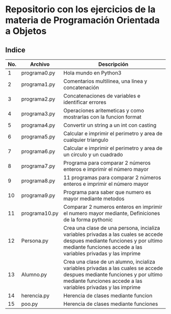 
# Repositorio con los ejercicios de la materia de Programación Orientada a Objetos

## Indice

|No.|Archivo|Descripción|
|--|--|--|
|1|programa0.py|Hola mundo en Python3|
|2|programa1.py|Comentarios multilinea, una linea y concatenación|
|3|programa2.py|Concatenaciones de variables e identificar errores|
|4|programa3.py|Operaciones aritemeticas y como mostrarlas con la funcion format|
|5|programa4.py|Convertir un string a un int con casting|
|6|programa5.py|Calcular e imprimir el perimetro y area de cualquier triangulo|
|7|programa6.py|Calcular e imprimir el perimetro y area de un circulo y un cuadrado|
|8|programa7.py|Programa para comparar 2 números enteros e imprimir el número mayor|
|9|programa8.py|11 programas para comparar 2 números enteros e imprimir el número mayor|
|10|programa9.py|Programa para saber que numero es mayor mediante metodos|
|11|programa10.py|Comparar 2 numeros enteros en imprimir el numero mayor mediante, Definiciones de la forma pythonic|
|12|Persona.py|Crea una clase de una persona, incializa variables privadas a las cuales se accede despues mediante funciones y por ultimo mediante funciones accede a las variables privadas y las imprime|
|13|Alumno.py|Crea una clase de un alumno, incializa variables privadas a las cuales se accede despues mediante funciones y por ultimo mediante funciones accede a las variables privadas y las imprime|
|14|herencia.py|Herencia de clases mediante funcion|
|15|poo.py|Herencia de clases mediante funciones|



